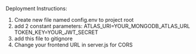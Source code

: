 Deployment Instructions:

1. Create new file named config.env to project root
2. add 2 constant parameters:
  ATLAS_URI=YOUR_MONGODB_ATLAS_URL
  TOKEN_KEY=YOUR_JWT_SECRET
3. add this file to gitignore
4. Change your frontend URL in server.js for CORS

